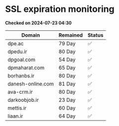 # SSL expiration monitoring

**Checked on 2024-07-23 04:30**

| Domain | Remained | Status       |
|--------|----------|--------------|
| dpe.ac     | 79 Day   | ✅ |
| dpedu.ir     | 80 Day   | ✅ |
| dpgoal.com     | 54 Day   | ✅ |
| dpmaharat.com     | 65 Day   | ✅ |
| borhanbs.ir     | 80 Day   | ✅ |
| danesh-online.com     | 81 Day   | ✅ |
| ava-crm.ir     | 80 Day   | ✅ |
| darkoobjob.ir     | 23 Day   | ✅ |
| mettis.ir     | 60 Day   | ✅ |
| liaan.ir     | 64 Day   | ✅ |
